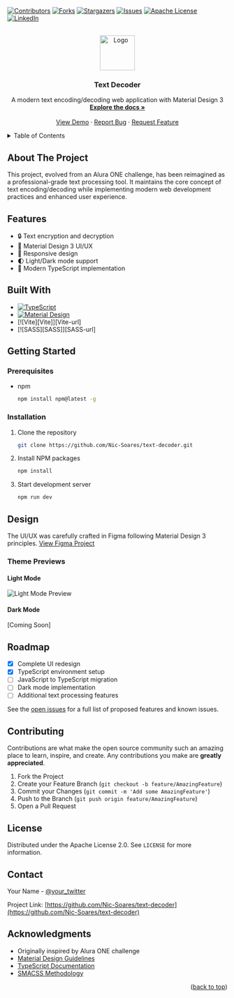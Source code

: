 <a id="readme-top"></a>

[![Contributors][contributors-shield]][contributors-url]
[![Forks][forks-shield]][forks-url]
[![Stargazers][stars-shield]][stars-url]
[![Issues][issues-shield]][issues-url]
[![Apache License][license-shield]][license-url]
[![LinkedIn][linkedin-shield]][linkedin-url]

<br />

<div align="center">
  <a href="https://github.com/Nic-Soares/text-decoder">
    <img src="images/logo.png" alt="Logo" width="80" height="80">
  </a>


  <h3 align="center">Text Decoder</h3>

  <p align="center">
    A modern text encoding/decoding web application with Material Design 3
    <br />
    <a href="https://github.com/Nic-Soares/text-decoder"><strong>Explore the docs »</strong></a>
    <br />
    <br />
    <a href="https://yourUsername.github.io/text-decoder">View Demo</a>
    ·
    <a href="https://github.com/Nic-Soares/text-decoder/issues">Report Bug</a>
    ·
    <a href="https://github.com/Nic-Soares/text-decoder/issues">Request Feature</a>
  </p>

</div>

<details>
  <summary>Table of Contents</summary>
  <ol>
    <li><a href="#about-the-project">About The Project</a></li>
    <li><a href="#features">Features</a></li>
    <li><a href="#built-with">Built With</a></li>
    <li>
      <a href="#getting-started">Getting Started</a>
      <ul>
        <li><a href="#prerequisites">Prerequisites</a></li>
        <li><a href="#installation">Installation</a></li>
      </ul>
    </li>
    <li><a href="#design">Design</a></li>
    <li><a href="#roadmap">Roadmap</a></li>
    <li><a href="#contributing">Contributing</a></li>
    <li><a href="#license">License</a></li>
    <li><a href="#contact">Contact</a></li>
    <li><a href="#acknowledgments">Acknowledgments</a></li>
  </ol>
</details>


## About The Project

<!-- ![Project Screenshot](https://i.imgur.com/ZNAfZt2.png) -->

This project, evolved from an Alura ONE challenge, has been reimagined as a professional-grade text processing tool. It maintains the core concept of text encoding/decoding while implementing modern web development practices and enhanced user experience.

## Features

- 🔒 Text encryption and decryption
- 🎨 Material Design 3 UI/UX
- 📱 Responsive design
- 🌓 Light/Dark mode support
- 📝 Modern TypeScript implementation

## Built With

* [![TypeScript][TypeScript]][TypeScript-url]
* [![Material Design][MaterialDesign]][MaterialDesign-url]
* [![Vite][Vite]][Vite-url]
* [![SASS][SASS]][SASS-url]

## Getting Started

### Prerequisites

* npm

  ```sh
  npm install npm@latest -g
  ```

### Installation

1. Clone the repository

   ```sh
   git clone https://github.com/Nic-Soares/text-decoder.git
   ```

2. Install NPM packages

   ```sh
   npm install
   ```

3. Start development server

   ```sh
   npm run dev
   ```

## Design

The UI/UX was carefully crafted in Figma following Material Design 3 principles.
[View Figma Project](https://www.figma.com/file/tvFEYhVfZTjdJ5P24RGV21/)

### Theme Previews

#### Light Mode

![Light Mode Preview](https://i.imgur.com/ZNAfZt2.png)

#### Dark Mode

[Coming Soon]

## Roadmap

- [x] Complete UI redesign
- [x] TypeScript environment setup
- [ ] JavaScript to TypeScript migration
- [ ] Dark mode implementation
- [ ] Additional text processing features

See the [open issues](https://github.com/Nic-Soares/text-decoder/issues) for a full list of proposed features and known issues.

## Contributing

Contributions are what make the open source community such an amazing place to learn, inspire, and create. Any contributions you make are **greatly appreciated**.

1. Fork the Project
2. Create your Feature Branch (`git checkout -b feature/AmazingFeature`)
3. Commit your Changes (`git commit -m 'Add some AmazingFeature'`)
4. Push to the Branch (`git push origin feature/AmazingFeature`)
5. Open a Pull Request

## License

Distributed under the Apache License 2.0. See `LICENSE` for more information.

## Contact

Your Name - [@your_twitter](https://twitter.com/your_username)

Project Link: [https://github.com/Nic-Soares/text-decoder](https://github.com/Nic-Soares/text-decoder)

## Acknowledgments

* Originally inspired by Alura ONE challenge
* [Material Design Guidelines](https://m3.material.io/)
* [TypeScript Documentation](https://www.typescriptlang.org/)
* [SMACSS Methodology](http://smacss.com/)

<p align="right">(<a href="#readme-top">back to top</a>)</p>

<!-- MARKDOWN LINKS & IMAGES -->

[contributors-shield]: https://img.shields.io/github/contributors/Nic-Soares/text-decoder.svg?style=for-the-badge
[contributors-url]: https://github.com/Nic-Soares/text-decoder/graphs/contributors
[forks-shield]: https://img.shields.io/github/forks/Nic-Soares/text-decoder.svg?style=for-the-badge
[forks-url]: https://github.com/Nic-Soares/text-decoder/network/members
[stars-shield]: https://img.shields.io/github/stars/Nic-Soares/text-decoder.svg?style=for-the-badge
[stars-url]: https://github.com/Nic-Soares/text-decoder/stargazers
[issues-shield]: https://img.shields.io/github/issues/Nic-Soares/text-decoder.svg?style=for-the-badge
[issues-url]: https://github.com/Nic-Soares/text-decoder/issues
[license-shield]: https://img.shields.io/github/license/Nic-Soares/text-decoder.svg?style=for-the-badge
[license-url]: https://github.com/Nic-Soares/text-decoder/blob/main/LICENSE
[linkedin-shield]: https://img.shields.io/badge/-LinkedIn-black.svg?style=for-the-badge&logo=linkedin&colorB=555
[linkedin-url]: https://linkedin.com/in/your-username

[TypeScript]:  	https://img.shields.io/badge/TypeScript-007ACC?style=for-the-badge&logo=typescript&logoColor=white
[TypeScript-url]: https://www.typescriptlang.org/
[MaterialDesign]: https://img.shields.io/badge/Material--UI-0081CB?style=for-the-badge&logo=material-ui&logoColor=white
[MaterialDesign-url]: https://m3.material.io/


<!-- #  **Text Decoder - Alura Challenges Oracle ONE**

Proposed by the ONE program (Alura + Oracle), this is a simple encryption and decryption web project with web responsiveness.

<p align="center">
  <img height="" src="https://i.imgur.com/Y77PPqB.png">
</p>

## :pushpin: Preview

<p align="center">
  <a href="https://www.figma.com/file/tvFEYhVfZTjdJ5P24RGV21/Alura-Challenge---Desafio-1---L%C3%B3gica"><b>| Figma |</a></b>
</p>

### **Light Mode**

<p align="center">
  <img height="" src="https://i.imgur.com/ZNAfZt2.png">
</p>

### Dark Mode

[Under development]

## :hammer: Built with

* **HTML5**
* **CSS3**
* **JavaScript**

## :page_facing_up: License

<p>This project is under license Apache License 2.0 - see the <a href="https://github.com/NicolasSSantos/Text-Decoder/blob/main/LICENSE">LICENSE</a> file for details.</p> -->
